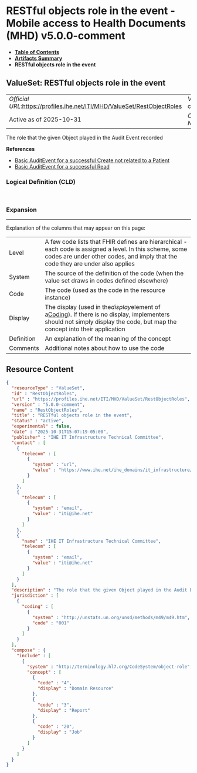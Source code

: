 # RESTful objects role in the event - Mobile access to Health Documents (MHD) v5.0.0-comment

* [**Table of Contents**](toc.md)
* [**Artifacts Summary**](artifacts.md)
* **RESTful objects role in the event**

## ValueSet: RESTful objects role in the event 

| | |
| :--- | :--- |
| *Official URL*:https://profiles.ihe.net/ITI/MHD/ValueSet/RestObjectRoles | *Version*:5.0.0-comment |
| Active as of 2025-10-31 | *Computable Name*:RestObjectRoles |

 
The role that the given Object played in the Audit Event recorded 

 **References** 

* [Basic AuditEvent for a successful Create not related to a Patient](StructureDefinition-IHE.BasicAudit.MHD5.Create.md)
* [Basic AuditEvent for a successful Read](StructureDefinition-IHE.BasicAudit.MHD5.Read.md)

### Logical Definition (CLD)

 

### Expansion

-------

 Explanation of the columns that may appear on this page: 

| | |
| :--- | :--- |
| Level | A few code lists that FHIR defines are hierarchical - each code is assigned a level. In this scheme, some codes are under other codes, and imply that the code they are under also applies |
| System | The source of the definition of the code (when the value set draws in codes defined elsewhere) |
| Code | The code (used as the code in the resource instance) |
| Display | The display (used in the*display*element of a[Coding](http://hl7.org/fhir/R5/datatypes.html#Coding)). If there is no display, implementers should not simply display the code, but map the concept into their application |
| Definition | An explanation of the meaning of the concept |
| Comments | Additional notes about how to use the code |



## Resource Content

```json
{
  "resourceType" : "ValueSet",
  "id" : "RestObjectRoles",
  "url" : "https://profiles.ihe.net/ITI/MHD/ValueSet/RestObjectRoles",
  "version" : "5.0.0-comment",
  "name" : "RestObjectRoles",
  "title" : "RESTful objects role in the event",
  "status" : "active",
  "experimental" : false,
  "date" : "2025-10-31T15:07:19-05:00",
  "publisher" : "IHE IT Infrastructure Technical Committee",
  "contact" : [
    {
      "telecom" : [
        {
          "system" : "url",
          "value" : "https://www.ihe.net/ihe_domains/it_infrastructure/"
        }
      ]
    },
    {
      "telecom" : [
        {
          "system" : "email",
          "value" : "iti@ihe.net"
        }
      ]
    },
    {
      "name" : "IHE IT Infrastructure Technical Committee",
      "telecom" : [
        {
          "system" : "email",
          "value" : "iti@ihe.net"
        }
      ]
    }
  ],
  "description" : "The role that the given Object played in the Audit Event recorded",
  "jurisdiction" : [
    {
      "coding" : [
        {
          "system" : "http://unstats.un.org/unsd/methods/m49/m49.htm",
          "code" : "001"
        }
      ]
    }
  ],
  "compose" : {
    "include" : [
      {
        "system" : "http://terminology.hl7.org/CodeSystem/object-role",
        "concept" : [
          {
            "code" : "4",
            "display" : "Domain Resource"
          },
          {
            "code" : "3",
            "display" : "Report"
          },
          {
            "code" : "20",
            "display" : "Job"
          }
        ]
      }
    ]
  }
}

```
